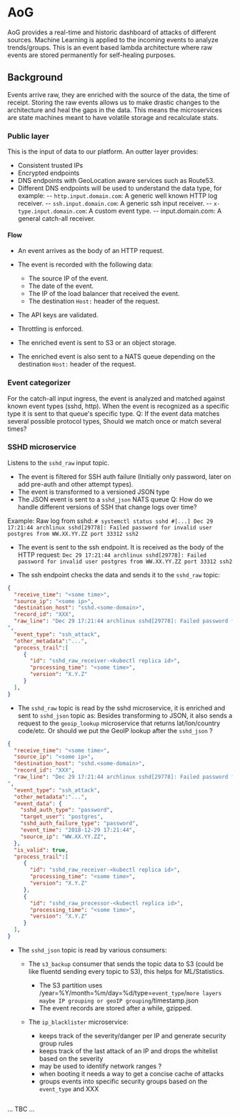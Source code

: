 # AoG

AoG provides a real-time and historic dashboard of attacks of different sources.
Machine Learning is applied to the incoming events to analyze trends/groups.
This is an event based lambda architecture where raw events are stored permanently for self-healing purposes.

## Background
Events arrive raw, they are enriched with the source of the data, the time of receipt.
Storing the raw events allows us to make drastic changes to the architecture and heal the gaps in the data.
This means the microservices are state machines meant to have volatile storage and recalculate stats.

### Public layer
This is the input of data to our platform. An outter layer provides:
- Consistent trusted IPs
- Encrypted endpoints
- DNS endpoints with GeoLocation aware services such as Route53.
- Different DNS endpoints will be used to understand the data type, for example:
-- `http.input.domain.com`: A generic well known HTTP log receiver.
-- `ssh.input.domain.com`: A generic ssh input receiver.
-- `x-type.input.domain.com`: A custom event type.
-- input.domain.com: A general catch-all receiver.

#### Flow

- An event arrives as the body of an HTTP request.
- The event is recorded with the following data:

  - The source IP of the event.
  - The date of the event.
  - The IP of the load balancer that received the event.
  - The destination `Host:` header of the request.
- The API keys are validated.
- Throttling is enforced.
- The enriched event is sent to S3 or an object storage.
- The enriched event is also sent to a NATS queue depending on the destination `Host:` header of the request.

### Event categorizer

For the catch-all input ingress, the event is analyzed and matched against known event types (sshd, http).
When the event is recognized as a specific type it is sent to that queue's specific type.
Q: If the event data matches several possible protocol types, Should we match once or match several times?

### SSHD microservice 
Listens to the `sshd_raw` input topic.
- The event is filtered for SSH auth failure (Initially only password, later on add pre-auth and other attempt types).
- The event is transformed to a versioned JSON type
- The JSON event is sent to a `sshd_json` NATS queue
Q: How do we handle different versions of SSH that change logs over time?


Example:
Raw log from sshd:
`# systemctl status sshd
#[...]
Dec 29 17:21:44 archlinux sshd[29778]: Failed password for invalid user postgres from WW.XX.YY.ZZ port 33312 ssh2`

- The event is sent to the ssh endpoint. It is received as the body of the HTTP request:
`Dec 29 17:21:44 archlinux sshd[29778]: Failed password for invalid user postgres from WW.XX.YY.ZZ port 33312 ssh2`

- The ssh endpoint checks the data and sends it to the `sshd_raw` topic:
```json
{
  "receive_time": "<some time>",
  "source_ip": "<some ip>",
  "destination_host": "sshd.<some-domain>",
  "record_id": "XXX",
  "raw_line": "Dec 29 17:21:44 archlinux sshd[29778]: Failed password for invalid user postgres from WW.XX.YY.ZZ port 33312 ssh2`
",
  "event_type": "ssh_attack",
  "other_metadata":"...",
  "process_trail":[
     {
       "id": "sshd_raw_receiver-<kubectl replica id>",
       "processing_time": "<some time>",
       "version": "X.Y.Z"
     }
  ],
}
```

- The `sshd_raw` topic is read by the sshd microservice, it is enriched and sent to `sshd_json` topic as:
  Besides transforming to JSON, it also sends a request to the `geoip_lookup` microservice that returns lat/lon/country code/etc.
  Or should we put the GeoIP lookup after the `sshd_json` ?
```json
{
  "receive_time": "<some time>",
  "source_ip": "<some ip>",
  "destination_host": "sshd.<some-domain>",
  "record_id": "XXX",
  "raw_line": "Dec 29 17:21:44 archlinux sshd[29778]: Failed password for invalid user postgres from WW.XX.YY.ZZ port 33312 ssh2`
",
  "event_type": "ssh_attack",
  "other_metadata":"...",
  "event_data": {
    "sshd_auth_type": "password",
    "target_user": "postgres",
    "sshd_auth_failure_type": "password",
    "event_time": "2018-12-29 17:21:44",
    "source_ip": "WW.XX.YY.ZZ",
  },
  "is_valid": true,
  "process_trail":[
     {
       "id": "sshd_raw_receiver-<kubectl replica id>",
       "processing_time": "<some time>",
       "version": "X.Y.Z"
     },
     {
       "id": "sshd_raw_processor-<kubectl replica id>",
       "processing_time": "<some time>",
       "version": "X.Y.Z"
     }
  ],
}
```

- The `sshd_json` topic is read by various consumers:

  - The `s3_backup` consumer that sends the topic data to S3 (could be like fluentd sending every topic to S3), this helps for ML/Statistics.

    - The S3 partition uses /year=%Y/month=%m/day=%d/type=`event_type`/`more layers maybe IP grouping or geoIP grouping`/timestamp.json
    - The event records are stored after a while, gzipped.
  - The `ip_blacklister` microservice: 

    - keeps track of the severity/danger per IP and generate security group rules
    - keeps track of the last attack of an IP and drops the whitelist based on the severity
    - may be used to identify network ranges ?
    - when booting it needs a way to get a concise cache of attacks
    - groups events into specific security groups based on the `event_type` and XXX
```json
```
... TBC ...
